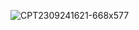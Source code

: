 ![CPT2309241621-668x577](https://github.com/Chaam2/cursor-interaction/assets/126763111/3ccd5437-34f6-4bdf-88c4-35a50764ab02)
